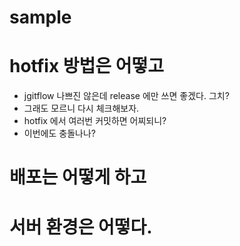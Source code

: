 # sample

# hotfix 방법은 어떻고
* jgitflow 나쁘진 않은데 release 에만 쓰면 좋겠다. 그치?
* 그래도 모르니 다시 체크해보자.
* hotfix 에서 여러번 커밋하면 어찌되니?
* 이번에도 충돌나나?

# 배포는 어떻게 하고

# 서버 환경은 어떻다.
